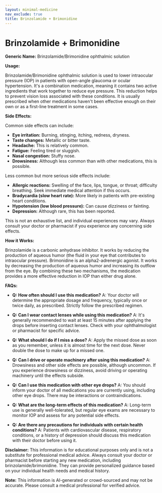 ```yaml
---
layout: minimal-medicine
nav_exclude: true
title: Brinzolamide + Brimonidine
---
```


# Brinzolamide + Brimonidine

**Generic Name:** Brinzolamide/Brimonidine ophthalmic solution

**Usage:**

Brinzolamide/Brimonidine ophthalmic solution is used to lower intraocular pressure (IOP) in patients with open-angle glaucoma or ocular hypertension. It's a combination medication, meaning it contains two active ingredients that work together to reduce eye pressure.  This reduction helps to prevent vision loss associated with these conditions. It is usually prescribed when other medications haven't been effective enough on their own or as a first-line treatment in some cases.


**Side Effects:**

Common side effects can include:

* **Eye irritation:** Burning, stinging, itching, redness, dryness.
* **Taste changes:** Metallic or bitter taste.
* **Headache:**  This is relatively common.
* **Fatigue:** Feeling tired or sluggish.
* **Nasal congestion:** Stuffy nose.
* **Drowsiness:** Although less common than with other medications, this is possible.


Less common but more serious side effects include:

* **Allergic reactions:** Swelling of the face, lips, tongue, or throat; difficulty breathing.  Seek immediate medical attention if this occurs.
* **Bradycardia (slow heart rate):**  More likely in patients with pre-existing heart conditions.
* **Hypotension (low blood pressure):** Can cause dizziness or fainting.
* **Depression:** Although rare, this has been reported.

This is not an exhaustive list, and individual experiences may vary. Always consult your doctor or pharmacist if you experience any concerning side effects.


**How it Works:**

Brinzolamide is a carbonic anhydrase inhibitor. It works by reducing the production of aqueous humor (the fluid in your eye that contributes to intraocular pressure). Brimonidine is an alpha2-adrenergic agonist. It works by decreasing the production of aqueous humor and increasing its outflow from the eye. By combining these two mechanisms, the medication provides a more effective reduction in IOP than either drug alone.


**FAQs:**

* **Q: How often should I use this medication?** A: Your doctor will determine the appropriate dosage and frequency, typically once or twice daily, as prescribed.  Strictly follow the prescribed regimen.

* **Q: Can I wear contact lenses while using this medication?** A:  It's generally recommended to wait at least 15 minutes after applying the drops before inserting contact lenses. Check with your ophthalmologist or pharmacist for specific advice.

* **Q: What should I do if I miss a dose?** A: Apply the missed dose as soon as you remember, unless it is almost time for the next dose.  Never double the dose to make up for a missed one.

* **Q: Can I drive or operate machinery after using this medication?** A: Drowsiness and other side effects are possible, although uncommon. If you experience drowsiness or dizziness, avoid driving or operating machinery until the effects subside.

* **Q:  Can I use this medication with other eye drops?** A:  You should inform your doctor of all medications you are currently using, including other eye drops. There may be interactions or contraindications.

* **Q: What are the long-term effects of this medication?** A: Long-term use is generally well-tolerated, but regular eye exams are necessary to monitor IOP and assess for any potential side effects.

* **Q:  Are there any precautions for individuals with certain health conditions?** A:  Patients with cardiovascular disease, respiratory conditions, or a history of depression should discuss this medication with their doctor before using it.


**Disclaimer:** This information is for educational purposes only and is not a substitute for professional medical advice.  Always consult your doctor or pharmacist before starting any new medication, including brinzolamide/brimonidine.  They can provide personalized guidance based on your individual health needs and medical history.


**Note:** This information is AI-generated or crowd-sourced and may not be accurate. Please consult a medical professional for verified advice.